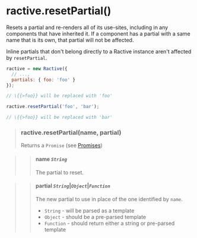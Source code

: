 # ractive.resetPartial()


Resets a partial and re-renders all of its use-sites, including in any components that have inherited it. If a component has a partial with a same name that is its own, that partial will not be affected.

Inline partials that don't belong directly to a Ractive instance aren't affected by `resetPartial`.

```js
ractive = new Ractive({
  // ...,
  partials: { foo: 'foo' }
});

// \{{>foo}} will be replaced with 'foo'

ractive.resetPartial('foo', 'bar');

// \{{>foo}} will be replaced with 'bar'
```

> ### ractive.resetPartial(name, partial)
> Returns a `Promise` (see [Promises](Promises.md))

> > #### name *`String`*
> > The partial to reset.

> > #### partial *`String`*|*`Object`*|*`Function`*
> > The new partial to use in place of the one identified by `name`.
> > * `String` - will be parsed as a template
> > * `Object` - should be a pre-parsed template
> > * `Function` - should return either a string or pre-parsed template
